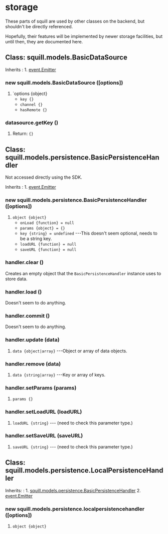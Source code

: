 # storage

These parts of squill are used by other classes on
the backend, but shouldn't be directly referenced.

Hopefully, their features will be implemented by newer
storage facilities, but until then, they are documented here.

## Class: squill.models.BasicDataSource

Inherits
:    1. [event.Emitter](./event.html#class-event.emitter)

### new squill.models.BasicDataSource ([options])
1. `options {object}
	* `key {}`
	* `channel {}`
	* `hasRemote {}`

### datasource.getKey ()
1. Return: `{}`


## Class: squill.models.persistence.BasicPersistenceHandler

Not accessed directly using the SDK.

Inherits
:    1. [event.Emitter](./event.html#class-event.emitter)

### new squill.models.persistence.BasicPersistenceHandler ([options])
1. `object {object}`
	* `onLoad {function} = null`
	* `params {object} = {}`
	* `key {string} = undefined` ---This doesn't seem optional, needs to be a string key.
	* `loadURL {function} = null`
	* `saveURL {function} = null`

### handler.clear ()

Creates an empty object that the `BasicPersistenceHandler` instance uses to store data.

### handler.load ()

Doesn't seem to do anything.

### handler.commit ()

Doesn't seem to do anything.

### handler.update (data)
1. `data {object|array}` ---Object or array of data objects.

### handler.remove (data)
1. `data {string|array}` ---Key or array of keys.

### handler.setParams (params)
1. `params {}`

### handler.setLoadURL (loadURL)
1. `loadURL {string}` --- (need to check this parameter type.)

### handler.setSaveURL (saveURL)
1. `saveURL {string}` --- (need to check this parameter type.)


## Class: squill.models.persistence.LocalPersistenceHandler

Inherits:
:    1. [squill.models.persistence.BasicPersistenceHandler](./squill-models-persistence-basicpersistencehandler.html)
     2. [event.Emitter](./event.html#class-event.emitter)

### new squill.models.persistence.localpersistencehandler ([options])
1. `object {object}`
